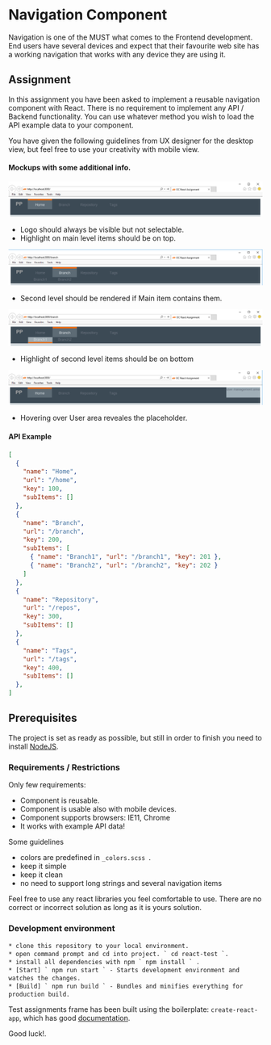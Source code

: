 # Navigation Component

Navigation is one of the MUST what comes to the Frontend development. End users have
several devices and expect that their favourite web site has a working navigation that
works with any device they are using it.

## Assignment

In this assignment you have been asked to implement a reusable navigation component with React.
There is no requirement to implement any API / Backend functionality. 
You can use whatever method you wish to load the API example data to your component.

You have given the following guidelines from UX designer for the desktop view, 
but feel free to use your creativity with mobile view.

#### Mockups with some additional info.

![Navigation 1st level](./assignment/img/design/selected_1st_lvl_small.png)
- Logo should always be visible but not selectable.
- Highlight on main level items should be on top.

![Navigation 1st level with submenu](./assignment/img/design/selected_with_2nd_lvl_small.png)
- Second level should be rendered if Main item contains them.

![Navigation 2nd level highlighted](./assignment/img/design/2nd_lvl_highlighted_small.png)
- Highlight of second level items should be on bottom

![Navigation User area placeholder](./assignment/img/design/highlighted_ua_small.png)
- Hovering over User area reveales the placeholder.

#### API Example


```json
[
  {
    "name": "Home",
    "url": "/home",
    "key": 100,
    "subItems": []
  },
  {
    "name": "Branch",
    "url": "/branch",
    "key": 200,
    "subItems": [
      { "name": "Branch1", "url": "/branch1", "key": 201 },
      { "name": "Branch2", "url": "/branch2", "key": 202 }
    ]
  },
  {
    "name": "Repository",
    "url": "/repos",
    "key": 300,
    "subItems": []
  },
  {
    "name": "Tags",
    "url": "/tags",
    "key": 400,
    "subItems": []
  },
]
```


## Prerequisites

  The project is set as ready as possible, but still in order to finish you need to install [NodeJS](https://nodejs.org/en/).


### Requirements / Restrictions

Only few requirements:

  * Component is reusable.
  * Component is usable also with mobile devices.
  * Component supports browsers: IE11, Chrome
  * It works with example API data!

Some guidelines

  + colors are predefined in `_colors.scss `.
  + keep it simple
  + keep it clean
  + no need to support long strings and several navigation items

  Feel free to use any react libraries you feel comfortable to use. 
  There are no correct or incorrect solution as long as it is yours solution.

### Development environment

    * clone this repository to your local environment.
    * open command prompt and cd into project. ` cd react-test `.
    * install all dependencies with npm ` npm install ` .
    * [Start] ` npm run start ` - Starts development environment and watches the changes.
    * [Build] ` npm run build ` - Bundles and minifies everything for production build.


Test assignments frame has been built using the boilerplate: ` create-react-app `, which
has good [documentation](httos://github.com/facebookincubator/create-react-app).


Good luck!.
